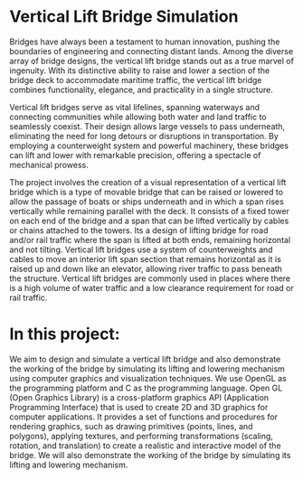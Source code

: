 # Vertical Lift Bridge Simulation 
Bridges have always been a testament to human innovation, pushing the boundaries of
engineering and connecting distant lands. Among the diverse array of bridge designs, the
vertical lift bridge stands out as a true marvel of ingenuity. With its distinctive ability to raise
and lower a section of the bridge deck to accommodate maritime traffic, the vertical lift
bridge combines functionality, elegance, and practicality in a single structure.

Vertical lift bridges serve as vital lifelines, spanning waterways and connecting communities
while allowing both water and land traffic to seamlessly coexist. Their design allows large
vessels to pass underneath, eliminating the need for long detours or disruptions in
transportation. By employing a counterweight system and powerful machinery, these bridges
can lift and lower with remarkable precision, offering a spectacle of mechanical prowess.

The project involves the creation of a visual representation of a vertical lift bridge which is a
type of movable bridge that can be raised or lowered to allow the passage of boats or ships
underneath and in which a span rises vertically while remaining parallel with the deck. It
consists of a fixed tower on each end of the bridge and a span that can be lifted vertically by
cables or chains attached to the towers. Its a design of lifting bridge for road and/or rail traffic
where the span is lifted at both ends, remaining horizontal and not tilting. Vertical lift bridges
use a system of counterweights and cables to move an interior lift span section that remains
horizontal as it is raised up and down like an elevator, allowing river traffic to pass beneath
the structure. Vertical lift bridges are commonly used in places where there is a high volume
of water traffic and a low clearance requirement for road or rail traffic.

# In this project:
We aim to design and simulate a vertical lift bridge and also demonstrate the
working of the bridge by simulating its lifting and lowering mechanism using computer
graphics and visualization techniques. We use OpenGL as the programming platform and C
as the programming language. Open GL (Open Graphics Library) is a cross-platform graphics
API (Application Programming Interface) that is used to create 2D and 3D graphics for
computer applications. It provides a set of functions and procedures for rendering graphics,
such as drawing primitives (points, lines, and polygons), applying textures, and performing
transformations (scaling, rotation, and translation) to create a realistic and interactive model
of the bridge. We will also demonstrate the working of the bridge by simulating its lifting and
lowering mechanism.
